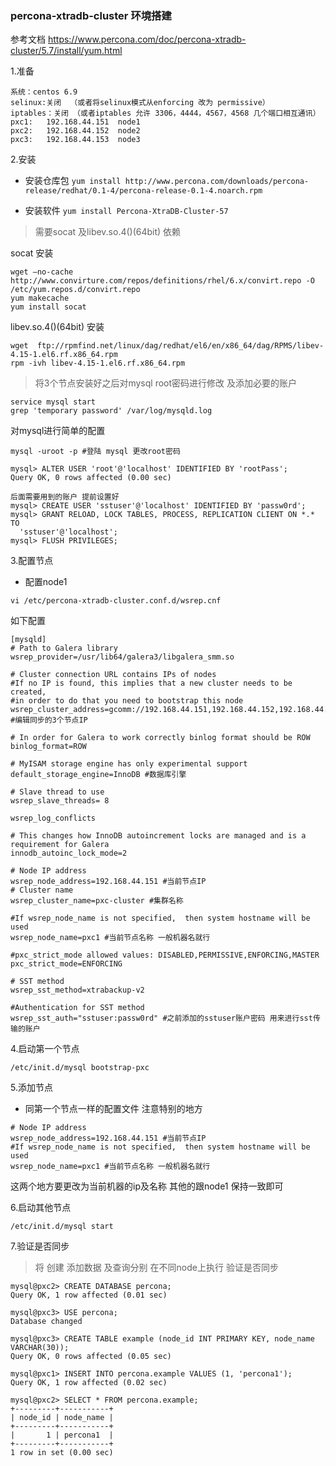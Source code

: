 ### percona-xtradb-cluster 环境搭建

参考文档 https://www.percona.com/doc/percona-xtradb-cluster/5.7/install/yum.html 


1.准备
    
    系统：centos 6.9
    selinux:关闭  （或者将selinux模式从enforcing 改为 permissive）
    iptables：关闭 （或者iptables 允许 3306，4444，4567，4568 几个端口相互通讯）
    pxc1:   192.168.44.151  node1
    pxc2:   192.168.44.152  node2
    pxc3:   192.168.44.153  node3

2.安装
    
- 安装仓库包 `yum install http://www.percona.com/downloads/percona-release/redhat/0.1-4/percona-release-0.1-4.noarch.rpm`

- 安装软件 `yum install Percona-XtraDB-Cluster-57` 
>需要socat 及libev.so.4()(64bit) 依赖

socat 安装
```
wget –no-cache http://www.convirture.com/repos/definitions/rhel/6.x/convirt.repo -O /etc/yum.repos.d/convirt.repo
yum makecache
yum install socat
```
libev.so.4()(64bit) 安装

```
wget  ftp://rpmfind.net/linux/dag/redhat/el6/en/x86_64/dag/RPMS/libev-4.15-1.el6.rf.x86_64.rpm
rpm -ivh libev-4.15-1.el6.rf.x86_64.rpm
```

>将3个节点安装好之后对mysql root密码进行修改 及添加必要的账户

```
service mysql start
grep 'temporary password' /var/log/mysqld.log
```
对mysql进行简单的配置
```
mysql -uroot -p #登陆 mysql 更改root密码 

mysql> ALTER USER 'root'@'localhost' IDENTIFIED BY 'rootPass';
Query OK, 0 rows affected (0.00 sec)

后面需要用到的账户 提前设置好
mysql> CREATE USER 'sstuser'@'localhost' IDENTIFIED BY 'passw0rd';
mysql> GRANT RELOAD, LOCK TABLES, PROCESS, REPLICATION CLIENT ON *.* TO
  'sstuser'@'localhost';
mysql> FLUSH PRIVILEGES;
```

3.配置节点

- 配置node1 
```
vi /etc/percona-xtradb-cluster.conf.d/wsrep.cnf
```
如下配置
```
[mysqld]
# Path to Galera library
wsrep_provider=/usr/lib64/galera3/libgalera_smm.so

# Cluster connection URL contains IPs of nodes
#If no IP is found, this implies that a new cluster needs to be created,
#in order to do that you need to bootstrap this node
wsrep_cluster_address=gcomm://192.168.44.151,192.168.44.152,192.168.44.153 #编辑同步的3个节点IP

# In order for Galera to work correctly binlog format should be ROW
binlog_format=ROW

# MyISAM storage engine has only experimental support
default_storage_engine=InnoDB #数据库引擎

# Slave thread to use
wsrep_slave_threads= 8

wsrep_log_conflicts

# This changes how InnoDB autoincrement locks are managed and is a requirement for Galera
innodb_autoinc_lock_mode=2

# Node IP address
wsrep_node_address=192.168.44.151 #当前节点IP
# Cluster name
wsrep_cluster_name=pxc-cluster #集群名称

#If wsrep_node_name is not specified,  then system hostname will be used
wsrep_node_name=pxc1 #当前节点名称 一般机器名就行

#pxc_strict_mode allowed values: DISABLED,PERMISSIVE,ENFORCING,MASTER
pxc_strict_mode=ENFORCING 

# SST method
wsrep_sst_method=xtrabackup-v2

#Authentication for SST method
wsrep_sst_auth="sstuser:passw0rd" #之前添加的sstuser账户密码 用来进行sst传输的账户

```

4.启动第一个节点

```
/etc/init.d/mysql bootstrap-pxc
```

5.添加节点
- 同第一个节点一样的配置文件 注意特别的地方 
```
# Node IP address 
wsrep_node_address=192.168.44.151 #当前节点IP
#If wsrep_node_name is not specified,  then system hostname will be used
wsrep_node_name=pxc1 #当前节点名称 一般机器名就行
```
这两个地方要更改为当前机器的ip及名称 其他的跟node1 保持一致即可

6.启动其他节点

```
/etc/init.d/mysql start
```

7.验证是否同步 

>将 创建 添加数据 及查询分别 在不同node上执行 验证是否同步

```
mysql@pxc2> CREATE DATABASE percona;
Query OK, 1 row affected (0.01 sec)

mysql@pxc3> USE percona;
Database changed

mysql@pxc3> CREATE TABLE example (node_id INT PRIMARY KEY, node_name VARCHAR(30));
Query OK, 0 rows affected (0.05 sec)

mysql@pxc1> INSERT INTO percona.example VALUES (1, 'percona1');
Query OK, 1 row affected (0.02 sec)

mysql@pxc2> SELECT * FROM percona.example;
+---------+-----------+
| node_id | node_name |
+---------+-----------+
|       1 | percona1  |
+---------+-----------+
1 row in set (0.00 sec)

```